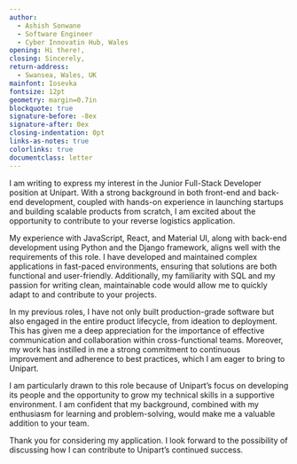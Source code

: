 ```yaml
---
author:
  - Ashish Sonwane
  - Software Engineer
  - Cyber Innovatin Hub, Wales
opening: Hi there!,
closing: Sincerely,
return-address:
  - Swansea, Wales, UK
mainfont: Iosevka
fontsize: 12pt
geometry: margin=0.7in
blockquote: true
signature-before: -8ex
signature-after: 0ex
closing-indentation: 0pt
links-as-notes: true
colorlinks: true
documentclass: letter
---
```


I am writing to express my interest in the Junior Full-Stack Developer position at Unipart. With a strong background in both front-end and back-end development, coupled with hands-on experience in launching startups and building scalable products from scratch, I am excited about the opportunity to contribute to your reverse logistics application.

My experience with JavaScript, React, and Material UI, along with back-end development using Python and the Django framework, aligns well with the requirements of this role. I have developed and maintained complex applications in fast-paced environments, ensuring that solutions are both functional and user-friendly. Additionally, my familiarity with SQL and my passion for writing clean, maintainable code would allow me to quickly adapt to and contribute to your projects.

In my previous roles, I have not only built production-grade software but also engaged in the entire product lifecycle, from ideation to deployment. This has given me a deep appreciation for the importance of effective communication and collaboration within cross-functional teams. Moreover, my work has instilled in me a strong commitment to continuous improvement and adherence to best practices, which I am eager to bring to Unipart.

I am particularly drawn to this role because of Unipart’s focus on developing its people and the opportunity to grow my technical skills in a supportive environment. I am confident that my background, combined with my enthusiasm for learning and problem-solving, would make me a valuable addition to your team.

Thank you for considering my application. I look forward to the possibility of discussing how I can contribute to Unipart’s continued success.
